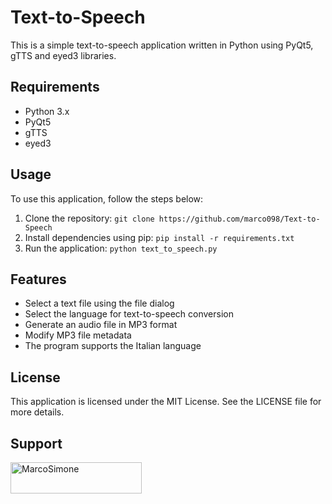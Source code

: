 # Text-to-Speech

This is a simple text-to-speech application written in Python using PyQt5, gTTS and eyed3 libraries. 

## Requirements
- Python 3.x
- PyQt5
- gTTS
- eyed3

## Usage
To use this application, follow the steps below:
1. Clone the repository: `git clone https://github.com/marco098/Text-to-Speech`
2. Install dependencies using pip: `pip install -r requirements.txt`
3. Run the application: `python text_to_speech.py`

## Features
- Select a text file using the file dialog
- Select the language for text-to-speech conversion
- Generate an audio file in MP3 format
- Modify MP3 file metadata
- The program supports the Italian language

## License
This application is licensed under the MIT License. See the LICENSE file for more details.

## Support
<a href="https://www.buymeacoffee.com/MarcoSimone"> <img align="left" src="https://cdn.buymeacoffee.com/buttons/v2/default-yellow.png" height="50" width="210" alt="MarcoSimone" /></a>
